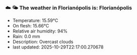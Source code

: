 ### ☁️ 🌤️  The weather in Florianópolis is: Florianópolis

- Temperature: 15.59°C
- On flesh: 15.66°C
- Relative air humidity: 94%
- Rain: 0.0 mm
- Description: Overcast clouds
- last updated: 2025-10-29T22:17:00.270678
